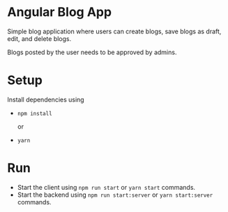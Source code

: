# Angular Blog App
Simple blog application where users can create blogs, save blogs as draft, edit, and delete blogs.

Blogs posted by the user needs to be approved by admins.

# Setup
Install dependencies using
- ```
  npm install
  ```
  or
  
- ```
  yarn
  ```

# Run
- Start the client using `npm run start` or `yarn start` commands.
- Start the backend using `npm run start:server` or `yarn start:server` commands.